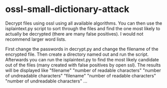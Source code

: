 # ossl-small-dictionary-attack
Decrypt files using ossl using all available algorithms. You can then use the isplaintext.py script to sort through the files and find the one most likely to actually be decrypted (there are many false positives). I would not recommend larger word lists.

First change the passwords in decrypt.py and change the filename of the encrypted file. Then create a directory named out and run the script. Afterwards you can run the isplaintext.py to find the most likely candidate out of the files (many created with false positives by open ssl). The results will be displayed like
"filename"  "number of readable characters" "number of undreadable characters"
"filename"  "number of readable characters" "number of undreadable characters"
...
<number of files>
